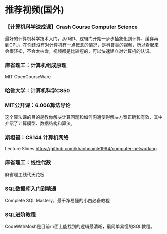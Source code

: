 <script setup>
import CustomLink from '../.vitepress/components/CustomLink.vue'
</script>

# 推荐视频(国外)

### 【计算机科学速成课】Crash Course Computer Science

最好的计算机科学技术入门，从0和1、逻辑门开始一步步抽象化到计算、缓存再到CPU，在你还没有对计算机有一点概念的情况，是科普类的视频，所以看起来会很轻松，不会太枯燥，视频都是比较短的，可以快速建立对计算机的认识。

<CustomLink href='https://www.bilibili.com/video/BV1EW411u7th' title='Crash Course Computer Science'/>

### 麻省理工：计算机组成原理

MIT OpenCourseWare

<CustomLink href='https://www.bilibili.com/video/BV1kU4y177x9' title='计算机组成原理'/>

### 哈佛大学：计算机科学CS50

<CustomLink href='https://www.bilibili.com/video/BV1Rb411378V' title='计算机科学CS50-哈佛大学'/>

### MIT公开课：6.006算法导论

这个算法课的目的是教你解决计算问题和如何沟通使得解决方案正确和有效，其中介绍了计算模型、数据结构和算法。

<CustomLink href='https://www.bilibili.com/video/BV1sf4y1P7t9' title='6.006算法导论'/>

### 斯坦福：CS144 计算机网络

Lecture Slides https://github.com/khanhnamle1994/computer-networking

<CustomLink href='https://www.bilibili.com/video/BV137411Z7LR' title='CS144 计算机网络'/>

### 麻省理工：线性代数

麻省理工线代天花板

<CustomLink href='https://www.bilibili.com/video/BV16Z4y1U7oU' title='线性代数'/>

### SQL数据库入门到精通

Complete SQL Mastery，最干净易懂的小白必备教程

<CustomLink href='https://www.bilibili.com/video/BV1QJ411Q7pY' title='SQL数据库入门到精通'/>

### SQL进阶教程

CodeWithMosh是目前市面上能找到的逻辑最清晰，最简单易懂的SQL教程。

<CustomLink href='https://www.bilibili.com/video/BV1UE41147KC' title='SQL进阶教程'/>
